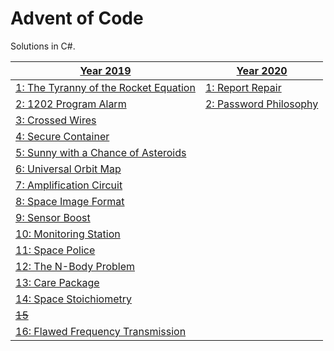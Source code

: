 # Advent of Code
Solutions in C#.

| [Year 2019](https://github.com/sindrekjr/AdventOfCode/blob/master/AdventOfCode/Solutions/Year2019) | [Year 2020](https://github.com/sindrekjr/AdventOfCode/blob/master/AdventOfCode/Solutions/Year2020) |
|-|-|
| [1: The Tyranny of the Rocket Equation](https://github.com/sindrekjr/AdventOfCode/blob/master/AdventOfCode/Solutions/Year2019/Day01/Solution.cs) | [1: Report Repair](https://github.com/sindrekjr/AdventOfCode/blob/master/AdventOfCode/Solutions/Year2020/Day01/Solution.cs) |
| [2: 1202 Program Alarm](https://github.com/sindrekjr/AdventOfCode/blob/master/AdventOfCode/Solutions/Year2019/Day02/Solution.cs) | [2: Password Philosophy](https://github.com/sindrekjr/AdventOfCode/blob/master/AdventOfCode/Solutions/Year2020/Day02/Solution.cs) |
| [3: Crossed Wires](https://github.com/sindrekjr/AdventOfCode/blob/master/AdventOfCode/Solutions/Year2019/Day03/Solution.cs) | |
| [4: Secure Container](https://github.com/sindrekjr/AdventOfCode/blob/master/AdventOfCode/Solutions/Year2019/Day04/Solution.cs) | |
| [5: Sunny with a Chance of Asteroids](https://github.com/sindrekjr/AdventOfCode/blob/master/AdventOfCode/Solutions/Year2019/Day05/Solution.cs) | |
| [6: Universal Orbit Map](https://github.com/sindrekjr/AdventOfCode/blob/master/AdventOfCode/Solutions/Year2019/Day06/Solution.cs) | |
| [7: Amplification Circuit](https://github.com/sindrekjr/AdventOfCode/blob/master/AdventOfCode/Solutions/Year2019/Day07/Solution.cs) | |
| [8: Space Image Format](https://github.com/sindrekjr/AdventOfCode/blob/master/AdventOfCode/Solutions/Year2019/Day08/Solution.cs) | |
| [9: Sensor Boost](https://github.com/sindrekjr/AdventOfCode/blob/master/AdventOfCode/Solutions/Year2019/Day09/Solution.cs) | |
| [10: Monitoring Station](https://github.com/sindrekjr/AdventOfCode/blob/master/AdventOfCode/Solutions/Year2019/Day10/Solution.cs) | |
| [11: Space Police](https://github.com/sindrekjr/AdventOfCode/blob/master/AdventOfCode/Solutions/Year2019/Day11/Solution.cs) | |
| [12: The N-Body Problem](https://github.com/sindrekjr/AdventOfCode/blob/master/AdventOfCode/Solutions/Year2019/Day12/Solution.cs) | |
| [13: Care Package](https://github.com/sindrekjr/AdventOfCode/blob/master/AdventOfCode/Solutions/Year2019/Day13/Solution.cs) | |
| [14: Space Stoichiometry](https://github.com/sindrekjr/AdventOfCode/blob/master/AdventOfCode/Solutions/Year2019/Day14/Solution.cs) | |
| [~~15~~](https://github.com/sindrekjr/AdventOfCode/blob/master/AdventOfCode/Solutions/Year2019/Day15/Solution.cs) |  |
| [16: Flawed Frequency Transmission](https://github.com/sindrekjr/AdventOfCode/blob/master/AdventOfCode/Solutions/Year2019/Day16/Solution.cs) | |